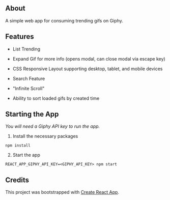 ## About

A simple web app for consuming trending gifs on Giphy.

## Features

- List Trending

- Expand Gif for more info (opens modal, can close modal via escape key)

- CSS Responsive Layout supporting desktop, tablet, and mobile devices

- Search Feature

- "Infinite Scroll"

- Ability to sort loaded gifs by created time

## Starting the App

_You will need a Giphy API key to run the app._

1. Install the necessary packages

```
npm install
```

2. Start the app

```
REACT_APP_GIPHY_API_KEY=<GIPHY_API_KEY> npm start
```

## Credits

This project was bootstrapped with [Create React App](https://github.com/facebook/create-react-app).
